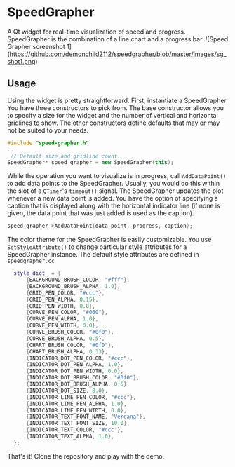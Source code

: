 # SpeedGrapher
A Qt widget for real-time visualization of speed and progress. SpeedGrapher is the combination of a line chart and a progress bar.
![Speed Grapher screenshot 1]
(https://github.com/demonchild2112/speedgrapher/blob/master/images/sg_shot1.png)

## Usage
Using the widget is pretty straightforward. First, instantiate a SpeedGrapher. You have three constructors to pick from. The base constructor allows you to specify a size for the widget and the number of vertical and horizontal gridlines to show. The other constructors define defaults that may or may not be suited to your needs.
```cpp
#include "speed-grapher.h"
...
 // Default size and gridline count.
SpeedGrapher* speed_grapher = new SpeedGrapher(this);
```
While the operation you want to visualize is in progress, call  `AddDataPoint()` to add data points to the SpeedGrapher. Usually, you would do this within the slot of a `QTimer`'s `timeout()` signal. The SpeedGrapher updates the plot whenever a new data point is added. You have the option of specifying a caption that is displayed along with the horizontal indicator line (if none is given, the data point that was just added is used as the caption).
```cpp
speed_grapher->AddDataPoint(data_point, progress, caption);
```
The color theme for the SpeedGrapher is easily customizable. You use `SetStyleAttribute()` to change particular style attributes for a SpeedGrapher instance. The default style attributes are defined in `speedgrapher.cc`
```cpp
  style_dict_ = {
      {BACKGROUND_BRUSH_COLOR, "#fff"},
      {BACKGROUND_BRUSH_ALPHA, 1.0},
      {GRID_PEN_COLOR, "#ccc"},
      {GRID_PEN_ALPHA, 0.15},
      {GRID_PEN_WIDTH, 0.0},
      {CURVE_PEN_COLOR, "#060"},
      {CURVE_PEN_ALPHA, 1.0},
      {CURVE_PEN_WIDTH, 0.0},
      {CURVE_BRUSH_COLOR, "#0f0"},
      {CURVE_BRUSH_ALPHA, 0.5},
      {CHART_BRUSH_COLOR, "#0f0"},
      {CHART_BRUSH_ALPHA, 0.33},
      {INDICATOR_DOT_PEN_COLOR, "#ccc"},
      {INDICATOR_DOT_PEN_ALPHA, 1.0},
      {INDICATOR_DOT_PEN_WIDTH, 0.0},
      {INDICATOR_DOT_BRUSH_COLOR, "#0f0"},
      {INDICATOR_DOT_BRUSH_ALPHA, 0.5},
      {INDICATOR_DOT_SIZE, 8.0},
      {INDICATOR_LINE_PEN_COLOR, "#ccc"},
      {INDICATOR_LINE_PEN_ALPHA, 1.0},
      {INDICATOR_LINE_PEN_WIDTH, 0.0},
      {INDICATOR_TEXT_FONT_NAME, "Verdana"},
      {INDICATOR_TEXT_FONT_SIZE, 10.0},
      {INDICATOR_TEXT_COLOR, "#ccc"},
      {INDICATOR_TEXT_ALPHA, 1.0},
  };
```
That's it! Clone the repository and play with the demo.
